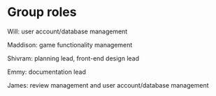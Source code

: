 # Group roles

Will: user account/database management

Maddison: game functionality management

Shivram: planning lead, front-end design lead

Emmy: documentation lead

James: review management and user account/database management
